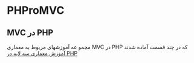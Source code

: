 ﻿PHProMVC
========

<p dir="rtl">

<h2>MVC در PHP </h2>
مجمو عه آموزشهای مربوط به معماری MVC در PHP  که در چند قسمت آماده شدند
<br>
<a href="http://phpro.ir/category/mvc-%d8%af%d8%b1-php/" > آموزش معماری سه لایه در PHP </a>
</p>